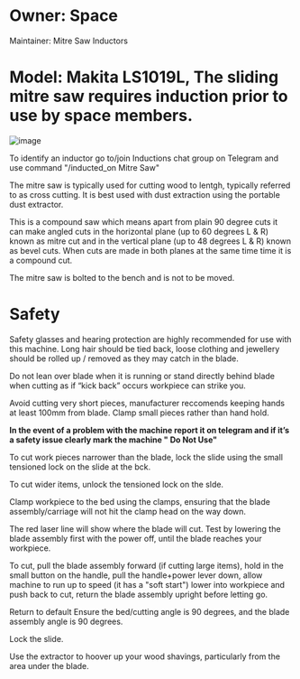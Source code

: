# Owner: **Space**

Maintainer: Mitre Saw Inductors

# Model: **Makita LS1019L**, The sliding mitre saw requires induction prior to use by space members.

![image](https://user-images.githubusercontent.com/86499131/232309925-fb54aa53-7022-4e6d-8ab0-edf896afca56.png)

To identify an inductor go to/join Inductions chat group on Telegram and use command "/inducted_on Mitre Saw"

The mitre saw is typically used for cutting wood to lentgh, typically referred to as cross cutting. It is best used with dust extraction using the portable dust extractor.

This is a compound saw which means apart from plain 90 degree cuts it can make angled cuts in the horizontal plane (up to 60 degrees L & R) known as mitre cut and in the vertical plane (up to 48 degrees L & R) known as bevel cuts. When cuts are made in both planes at the same time time it is a compound cut.

The mitre saw is bolted to the bench and is not to be moved. 

# Safety

Safety glasses and hearing protection are highly recommended for use with this machine. Long hair should be tied back, loose clothing and jewellery should be rolled up / removed as they may catch in the blade.

Do not lean over blade when it is running or stand directly behind blade when cutting as if “kick back” occurs workpiece can strike you.

Avoid cutting very short pieces, manufacturer reccomends keeping hands at least 100mm from blade. Clamp small pieces rather than hand hold.
 
**In the event of a problem with the machine report it on telegram and if it’s a safety issue clearly mark the machine " Do Not Use"**

To cut work pieces narrower than the blade, lock the slide using the small tensioned lock on the slide at the bck.

To cut wider items, unlock the tensioned lock on the slde.

Clamp workpiece to the bed using the clamps, ensuring that the blade assembly/carriage will not hit the clamp head on the way down.

The red laser line will show where the blade will cut. Test by lowering the blade assembly first with the power off, until the blade reaches your workpiece.

To cut, pull the blade assembly forward (if cutting large items), hold in the small button on the handle, pull the handle+power lever down, allow machine to run up to speed (it has a "soft start") lower into workpiece and push back to cut, return the blade assembly upright before letting go.

Return to default
Ensure the bed/cutting angle is 90 degrees, and the blade assembly angle is 90 degrees.

Lock the slide.

Use the extractor to hoover up your wood shavings, particularly from the area under the blade.